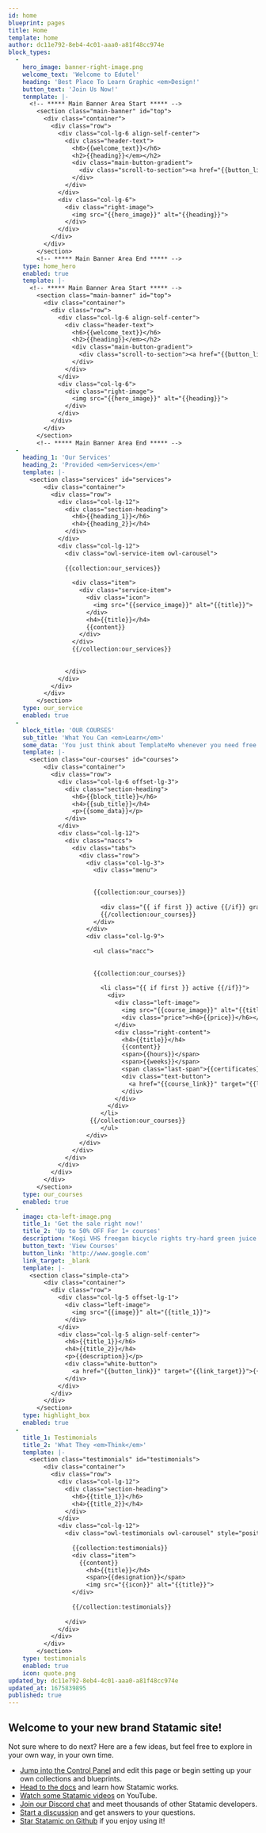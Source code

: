 ```yaml
---
id: home
blueprint: pages
title: Home
template: home
author: dc11e792-8eb4-4c01-aaa0-a81f48cc974e
block_types:
  -
    hero_image: banner-right-image.png
    welcome_text: 'Welcome to Edutel'
    heading: 'Best Place To Learn Graphic <em>Design!'
    button_text: 'Join Us Now!'
    tenmplate: |-
      <!-- ***** Main Banner Area Start ***** -->
        <section class="main-banner" id="top">
          <div class="container">
            <div class="row">
              <div class="col-lg-6 align-self-center">
                <div class="header-text">
                  <h6>{{welcome_text}}</h6>
                  <h2>{{heading}}</em></h2>
                  <div class="main-button-gradient">
                    <div class="scroll-to-section"><a href="{{button_link}}">{{button_text}}</a></div>
                  </div>
                </div>
              </div>
              <div class="col-lg-6">
                <div class="right-image">
                  <img src="{{hero_image}}" alt="{{heading}}">
                </div>
              </div>
            </div>
          </div>
        </section>
        <!-- ***** Main Banner Area End ***** -->
    type: home_hero
    enabled: true
    template: |-
      <!-- ***** Main Banner Area Start ***** -->
        <section class="main-banner" id="top">
          <div class="container">
            <div class="row">
              <div class="col-lg-6 align-self-center">
                <div class="header-text">
                  <h6>{{welcome_text}}</h6>
                  <h2>{{heading}}</em></h2>
                  <div class="main-button-gradient">
                    <div class="scroll-to-section"><a href="{{button_link}}">{{button_text}}</a></div>
                  </div>
                </div>
              </div>
              <div class="col-lg-6">
                <div class="right-image">
                  <img src="{{hero_image}}" alt="{{heading}}">
                </div>
              </div>
            </div>
          </div>
        </section>
        <!-- ***** Main Banner Area End ***** -->
  -
    heading_1: 'Our Services'
    heading_2: 'Provided <em>Services</em>'
    template: |-
      <section class="services" id="services">
          <div class="container">
            <div class="row">
              <div class="col-lg-12">
                <div class="section-heading">
                  <h6>{{heading_1}}</h6>
                  <h4>{{heading_2}}</h4>
                </div>
              </div>
              <div class="col-lg-12">
                <div class="owl-service-item owl-carousel">
      	          
      	        {{collection:our_services}}  
      	          
                  <div class="item">
                    <div class="service-item">
                      <div class="icon">
                        <img src="{{service_image}}" alt="{{title}}">
                      </div>
                      <h4>{{title}}</h4>
                      {{content}}
                    </div>
                  </div>
                  {{/collection:our_services}}
                  
                 
                </div>
              </div>
            </div>
          </div>
        </section>
    type: our_service
    enabled: true
  -
    block_title: 'OUR COURSES'
    sub_title: 'What You Can <em>Learn</em>'
    some_data: 'You just think about TemplateMo whenever you need free CSS templates for your business website'
    template: |-
      <section class="our-courses" id="courses">
          <div class="container">
            <div class="row">
              <div class="col-lg-6 offset-lg-3">
                <div class="section-heading">
                  <h6>{{block_title}}</h6>
                  <h4>{{sub_title}}</h4>
                  <p>{{some_data}}</p>
                </div>
              </div>
              <div class="col-lg-12">
                <div class="naccs">
                  <div class="tabs">
                    <div class="row">
                      <div class="col-lg-3">
                        <div class="menu">
      	                
                      
      	                {{collection:our_courses}}  
      	                  
                          <div class="{{ if first }} active {{/if}} gradient-border"><span>{{title}}</span></div>
                          {{/collection:our_courses}} 
                        </div>
                      </div>
                      <div class="col-lg-9">
      	               
                        <ul class="nacc">
      	                  
      	                  
      	                {{collection:our_courses}}    
      	                  
                          <li class="{{ if first }} active {{/if}}">
                            <div>
                              <div class="left-image">
                                <img src="{{course_image}}" alt="{{title}}">
                                <div class="price"><h6>{{price}}</h6></div>
                              </div>
                              <div class="right-content">
                                <h4>{{title}}</h4>
                                {{content}}
                                <span>{{hours}}</span>
                                <span>{{weeks}}</span>
                                <span class="last-span">{{certificates}}</span>
                                <div class="text-button">
                                  <a href="{{course_link}}" target="{{link_target}}">{{label}}</a>
                                </div>
                              </div>
                            </div>
                          </li>
                       {{/collection:our_courses}} 
                          </ul>
                      </div>
                    </div>
                  </div>
                </div>
              </div>
            </div>
          </div>
        </section>
    type: our_courses
    enabled: true
  -
    image: cta-left-image.png
    title_1: 'Get the sale right now!'
    title_2: 'Up to 50% OFF For 1+ courses'
    description: "Kogi VHS freegan bicycle rights try-hard green juice probably haven't heard of them cliche la croix af chillwave."
    button_text: 'View Courses'
    button_link: 'http://www.google.com'
    link_target: _blank
    template: |-
      <section class="simple-cta">
          <div class="container">
            <div class="row">
              <div class="col-lg-5 offset-lg-1">
                <div class="left-image">
                  <img src="{{image}}" alt="{{title_1}}">
                </div>
              </div>
              <div class="col-lg-5 align-self-center">
                <h6>{{title_1}}</h6>
                <h4>{{title_2}}</h4>
                <p>{{description}}</p>
                <div class="white-button">
                  <a href="{{button_link}}" target="{{link_target}}">{{button_text}}</a>
                </div>
              </div>
            </div>
          </div>
        </section>
    type: highlight_box
    enabled: true
  -
    title_1: Testimonials
    title_2: 'What They <em>Think</em>'
    template: |-
      <section class="testimonials" id="testimonials">
          <div class="container">
            <div class="row">
              <div class="col-lg-12">
                <div class="section-heading">
                  <h6>{{title_1}}</h6>
                  <h4>{{title_2}}</h4>
                </div>
              </div>
              <div class="col-lg-12">
                <div class="owl-testimonials owl-carousel" style="position: relative; z-index: 5;">
      	          
      	          {{collection:testimonials}}  
                  <div class="item">
                    {{content}}
                      <h4>{{title}}</h4>
                      <span>{{designation}}</span>
                      <img src="{{icon}}" alt="{{title}}">
                  </div>
                  
                  {{/collection:testimonials}}  
            
                </div>
              </div>
            </div>
          </div>
        </section>
    type: testimonials
    enabled: true
    icon: quote.png
updated_by: dc11e792-8eb4-4c01-aaa0-a81f48cc974e
updated_at: 1675839895
published: true
---
```

## Welcome to your new brand Statamic site!

Not sure where to do next? Here are a few ideas, but feel free to explore in your own way, in your own time.

- [Jump into the Control Panel](/cp) and edit this page or begin setting up your own collections and blueprints.
- [Head to the docs](https://statamic.dev) and learn how Statamic works.
- [Watch some Statamic videos](https://youtube.com/statamic) on YouTube.
- [Join our Discord chat](https://statamic.com/discord) and meet thousands of other Statamic developers.
- [Start a discussion](https://github.com/statamic/cms/discussions) and get answers to your questions.
- [Star Statamic on Github](https://github.com/statamic/cms) if you enjoy using it!